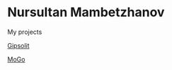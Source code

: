 # Nursultan Mambetzhanov
My projects

[Gipsolit](https://nursmj.github.io/Gipsolit/ "My project")
  
[MoGo](https://nursmj.github.io/Mogo/indix.html "My project")
